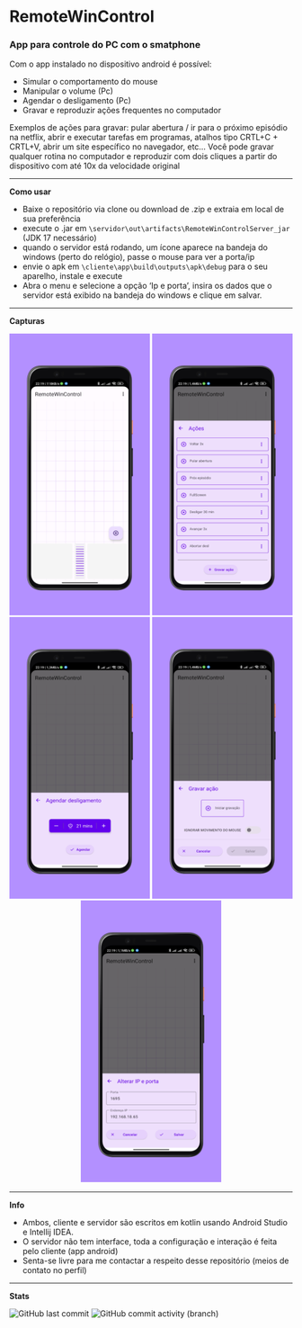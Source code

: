 
# RemoteWinControl
 ### App para controle do PC com o smatphone
 
Com o app instalado no dispositivo android é possível:
* Simular o comportamento do mouse
* Manipular o volume (Pc)
* Agendar o desligamento (Pc) 
* Gravar e reproduzir ações frequentes no computador

Exemplos de ações para gravar:  pular abertura / ir para o próximo episódio na netflix, abrir e executar tarefas em programas, atalhos tipo CRTL+C + CRTL+V, abrir um site específico no navegador, etc…  Você pode gravar qualquer rotina no computador e reproduzir com dois cliques a partir do dispositivo  com até 10x da velocidade original

-------

**Como usar**
* Baixe o repositório via clone ou download de .zip e extraia em local de sua preferência
* execute o .jar em `\servidor\out\artifacts\RemoteWinControlServer_jar` (JDK 17 necessário)
* quando o servidor está rodando, um ícone aparece na bandeja do windows (perto do relógio), passe o mouse para ver a porta/ip
* envie o apk em `\cliente\app\build\outputs\apk\debug` para o seu aparelho, instale e execute
* Abra o menu e selecione a opção ‘Ip e porta’, insira os dados que o servidor está exibido na bandeja do windows e clique em salvar.


-------
**Capturas**

<p align="center">
<img src="https://github.com/GilianMarques/RemoteWinControl/blob/master/_screenshots/captura_%20(4).png" width="250">
<img src="https://github.com/GilianMarques/RemoteWinControl/blob/master/_screenshots/captura_%20(3).png" width="250">
<img src="https://github.com/GilianMarques/RemoteWinControl/blob/master/_screenshots/captura_%20(2).png" width="250">
<img src="https://github.com/GilianMarques/RemoteWinControl/blob/master/_screenshots/captura_%20(1).png" width="250">
<img src="https://github.com/GilianMarques/RemoteWinControl/blob/master/_screenshots/captura_%20(5).png" width="250">
</p>

-------

**Info**
* Ambos, cliente e servidor são escritos em kotlin usando Android Studio e Intellij IDEA.
* O servidor não tem interface, toda a configuração e interação é feita pelo cliente (app android)
* Senta-se livre para me contactar a respeito desse repositório (meios de contato no perfil)
-------
**Stats**

![GitHub last commit](https://img.shields.io/github/last-commit/gilianmarques/RemoteWinControl?color=green&style=flat-square) ![GitHub commit activity (branch)](https://img.shields.io/github/commit-activity/m/gilianmarques/RemoteWinControl/master?color=green&style=flat-square)

